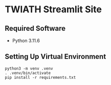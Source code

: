 # TWIATH Streamlit Site 

## Required Software
- Python 3.11.6

## Setting Up Virtual Environment
```shell
python3 -m venv .venv
. .venv/bin/activate
pip install -r requirements.txt
```
